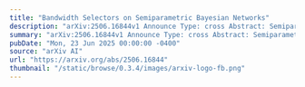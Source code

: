 ```yaml
---
title: "Bandwidth Selectors on Semiparametric Bayesian Networks"
description: "arXiv:2506.16844v1 Announce Type: cross Abstract: Semiparametric Bayesian networks (SPBNs) integrate parametric and non-parametric probabilistic models, offering flexibility in learning complex data distributions from samples. In particular, kernel density estimators (KDEs) are employed for the non-parametric component. Under the assumption of data normality, the normal rule is used to learn the bandwidth matrix for the KDEs in SPBNs. This matrix is the key hyperparameter that controls the trade-off between bias and variance. However, real-world data often deviates from normality, potentially leading to suboptimal density estimation and reduced predictive performance. This paper first establishes the theoretical framework for the application of state-of-the-art bandwidth selectors and subsequently evaluates their impact on SPBN performance. We explore the approaches of cross-validation and plug-in selectors, assessing their effectiveness in enhancing the learning capability and applicability of SPBNs. To support this investigation, we have extended the open-source package PyBNesian for SPBNs with the additional bandwidth selection techniques and conducted extensive experimental analyses. Our results demonstrate that the proposed bandwidth selectors leverage increasing information more effectively than the normal rule, which, despite its robustness, stagnates with more data. In particular, unbiased cross-validation generally outperforms the normal rule, highlighting its advantage in high sample size scenarios."
summary: "arXiv:2506.16844v1 Announce Type: cross Abstract: Semiparametric Bayesian networks (SPBNs) integrate parametric and non-parametric probabilistic models, offering flexibility in learning complex data distributions from samples. In particular, kernel density estimators (KDEs) are employed for the non-parametric component. Under the assumption of data normality, the normal rule is used to learn the bandwidth matrix for the KDEs in SPBNs. This matrix is the key hyperparameter that controls the trade-off between bias and variance. However, real-world data often deviates from normality, potentially leading to suboptimal density estimation and reduced predictive performance. This paper first establishes the theoretical framework for the application of state-of-the-art bandwidth selectors and subsequently evaluates their impact on SPBN performance. We explore the approaches of cross-validation and plug-in selectors, assessing their effectiveness in enhancing the learning capability and applicability of SPBNs. To support this investigation, we have extended the open-source package PyBNesian for SPBNs with the additional bandwidth selection techniques and conducted extensive experimental analyses. Our results demonstrate that the proposed bandwidth selectors leverage increasing information more effectively than the normal rule, which, despite its robustness, stagnates with more data. In particular, unbiased cross-validation generally outperforms the normal rule, highlighting its advantage in high sample size scenarios."
pubDate: "Mon, 23 Jun 2025 00:00:00 -0400"
source: "arXiv AI"
url: "https://arxiv.org/abs/2506.16844"
thumbnail: "/static/browse/0.3.4/images/arxiv-logo-fb.png"
---
```



